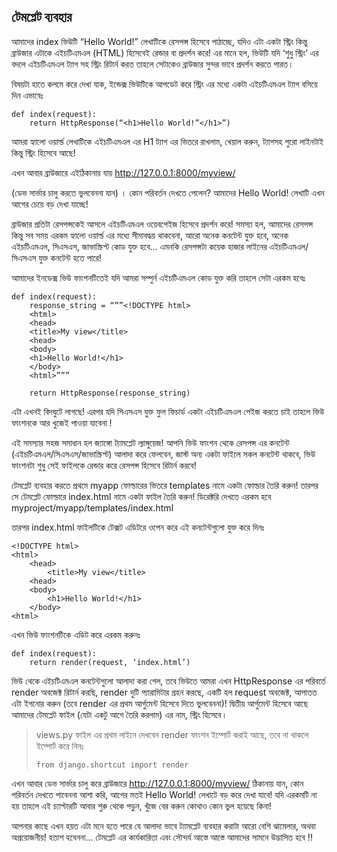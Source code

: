## টেমপ্লেট ব্যবহার

আমাদের index ভিউটি “Hello World!” লেখাটিকে রেসপন্স হিসেবে পাঠাচ্ছে, যদিও এটা একটা স্ট্রিং কিন্তু ব্রাউজার এটাকে এইচটিএমএল (HTML) হিসেবেই রেন্ডার বা প্রদর্শন করে! এর মানে হল, ভিউটি যদি ‘শুধু স্ট্রিং’ এর বদলে এইচটিএমএল ট্যাগ সহ স্ট্রিং রিটার্ন করত তাহলে সেটাকেও ব্রাউজার সুন্দর ভাবে প্রদর্শন করতে পারত।

বিষয়টা হাতে কলমে করে দেখা যাক, ইন্ডেক্স ভিউটিকে আপডেট করে স্ট্রিং এর মধ্যে একটা এইচটিএমএল ট্যাগ বসিয়ে দিন এভাবেঃ

    def index(request):
        return HttpResponse(“<h1>Hello World!”</h1>”)

আমরা হ্যালো ওয়ার্ল্ড লেখাটিকে এইচটিএমএল এর H1 ট্যাগ এর ভিতরে রাখলাম, খেয়াল করুন, ট্যাগসহ পুরো লাইনটাই কিন্তু স্ট্রিং হিসেবে আছে!

এখন আবার ব্রাউজারে এইঠিকানায় যায়
 http://127.0.0.1:8000/myview/ 

(ডেভ সার্ভার চালু করতে ভুলবেননা যান) । কোন পরিবর্তন দেখতে পেলেন? আমাদের Hello World! লেখাটি এখন আগের চেয়ে বড় দেখা যাচ্ছে!

ব্রাউজার প্রতিটা রেসপন্সকেই আসলে এইচটিএমএল ওয়েবপেইজ হিসেবে প্রদর্শন করে! সমস্যা হল,  আমাদের রেসপন্স কিন্তু সব সময় এরকম হ্যালো ওয়ার্ল্ড এর মধ্যে সীমাবদ্ধয় থাকবেনা, আরো অনেক কনটেন্ট যুক্ত হবে, অনেক এইচটিএমএল, সিএসএস, জাভাস্ক্রিপ্ট কোড যুক্ত হবে... এমনকি রেসপন্সটা কয়েক হাজার লাইনের এইচটিএমএল/সিএসএস যুক্ত কনটেন্ট হতে পারে! 

আমাদের ইনডেক্স ভিউ ফাংশনটিতেই যদি আমরা সম্পুর্ন এইচটিএমএল কোড যুক্ত করি তাহলে সেটা এরকম হবেঃ

    def index(request):
        response_string = “””<!DOCTYPE html>
        <html>
        <head>
        <title>My view</title>
        <head>
        <body>
        <h1>Hello World!</h1>
        </body>
        <html>”””
        
        return HttpResponse(response_string)

এটা এখনই বিদঘুটে লাগছে! এরপর যদি সিএসএস যুক্ত ফুল ফিচার্ড একটা এইচটিএমএল পেইজ করতে চাই তাহলে ভিউ ফাংশনকে আর খুজেই পাওয়া যাবেনা ! 

এই সমস্যার সহজ সমাধান হল জ্যাঙ্গো ট্যামপ্লেট ল্যাঙ্গুয়েজ! আপনি ভিউ ফাংশন থেকে রেসপন্স এর কনটেন্ট (এইচটিএমএল/সিএসএস/জাভাস্ক্রিপ্ট) আলাদা  করে ফেলবেন, জাস্ট অন্য একটা ফাইলে সকল কনটেন্ট থাকবে, ভিউ ফাংশনটা শুধু সেই ফাইলকে রেন্ডার করে রেসপন্স হিসেবে রিটার্ন করবে!

টেমপ্লেট ব্যবহার করতে প্রথমে myapp ফোল্ডারের ভিতরে templates নামে একটা ফোল্ডার তৈরি করুন! তারপর সে টেমপ্লেট ফোল্ডারে index.html নামে একটা ফাইল তৈরি করুন! ডিরেক্টরি দেখতে এরকম হবে myproject/myapp/templates/index.html

তারপর index.html ফাইলটিকে টেক্সট এডিটরে ওপেন করে এই কনটেন্টগুলো যুক্ত করে দিনঃ

    <!DOCTYPE html>
    <html>
        <head>
            <title>My view</title>
        <head>
        <body>
            <h1>Hello World!</h1>
        </body>
    <html>


এখন ভিউ ফাংশনটিকে এডিট করে এরকম করুনঃ

    def index(request):
        return render(request, ‘index.html’)

ভিউ থেকে এইচটিএমএল কনটেন্টগুলো আলাদা করা গেল, তবে ভিউতে আমরা এখন HttpResponse এর পরিবর্তে render অবজেক্ট রিটার্ন করছি, render দুটি প্যারামিটার গ্রহন করছে, একটি হল request অবজেক্ট, আপাতত এটা ইগনোর করুন (তবে render এর প্রথম আর্গুমেন্ট হিসেবে দিতে ভুলবেননা)! দ্বিতীয় আর্গুমেন্ট হিসেবে আছে আমাদের টেমপ্লেট ফাইল (যেটা একটু আগে তৈরি করলাম) এর নাম, স্ট্রিং হিসেবে।

> views.py ফাইল এর প্রথম লাইনে দেখবেন render ফাংশন ইম্পোর্ট করাই আছে, তবে না থাকলে ইম্পোর্ট করে নিনঃ
> 
>     from django.shortcut import render

এখন আবার ডেভ সার্ভার চালু করে ব্রাউজারে http://127.0.0.1:8000/myview/ ঠিকানায় যান, কোন পরিবর্তন দেখতে পাবেননা আশা করি, আগের মতই Hello World! লেখাটে বড় করে দেখা যাবে! যদি এরকমটি না হয় তাহলে এই চ্যাপ্টারটি আবার শুরু থেকে পড়ুন, খুঁজে বের করুন কোথাও কোন ভুল হয়েছে কিনা!

আপনার কাছে এখন হয়ত এটা মনে হতে পারে যে আলাদা ভাবে ট্যামপ্লেট ব্যবহার করাটা আরো বেশি ঝামেলার, অথবা অপ্রয়োজনীয়! হতাশ হবেননা... টেমপ্লেট এর কার্যকারিতা এবং সৌন্দর্য আস্তে আস্তে আমাদের সামনে উদ্ভাসিত হবে !!
